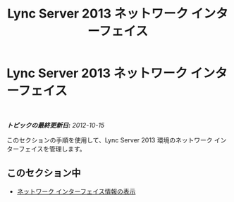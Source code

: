 ﻿---
title: Lync Server 2013 ネットワーク インターフェイス
TOCTitle: Lync Server 2013 ネットワーク インターフェイス
ms:assetid: d59abec1-f3cd-4cab-a684-c6afdd7faa77
ms:mtpsurl: https://technet.microsoft.com/ja-jp/library/JJ721900(v=OCS.15)
ms:contentKeyID: 49887169
ms.date: 05/19/2016
mtps_version: v=OCS.15
ms.translationtype: HT
---

# Lync Server 2013 ネットワーク インターフェイス

 

_**トピックの最終更新日:** 2012-10-15_

このセクションの手順を使用して、Lync Server 2013 環境のネットワーク インターフェイスを管理します。

## このセクション中

  - [ネットワーク インターフェイス情報の表示](lync-server-2013-viewing-network-interface-information.md)

